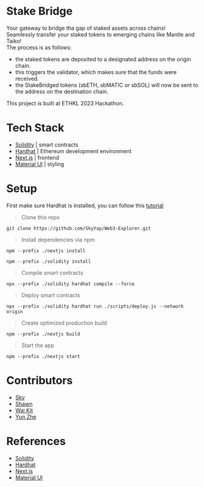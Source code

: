 # Stake Bridge

Your gateway to bridge tha gap of staked assets across chains! </br>
Seamlessly transfer your staked tokens to emerging chains like Mantle and Taiko! </br>
The process is as follows: </br>

- the staked tokens are deposited to a designated address on the origin chain.
- this triggers the validator, which makes sure that the funds were received.
- the StakeBridged tokens (sbETH, sbMATIC or sbSOL) will now be sent to the address on the destination chain.

This project is built at ETHKL 2023 Hackathon.

# Tech Stack

- [Solidity](https://soliditylang.org/) | smart contracts
- [Hardhat](https://hardhat.org/) | Ethereum development environment
- [Next.js](https://nextjs.org/) | frontend
- [Material UI](https://mui.com/material-ui/) | styling

# Setup

First make sure Hardhat is installed, you can follow this [tutorial](https://hardhat.org/tutorial)

> Clone this repo

```
git clone https://github.com/SkyYap/Web3-Explorer.git
```

> Install dependencies via npm

```
npm --prefix ./nextjs install

npm --prefix ./solidity install
```

> Compile smart contracts

```
npx --prefix ./solidity hardhat compile --force
```

> Deploy smart contracts

```
npx --prefix ./solidity hardhat run ./scripts/deploy.js --network origin
```

> Create optimized production build

```
npm --prefix ./nextjs build
```

> Start the app

```
npm --prefix ./nextjs start
```

# Contributors

- [Sky](https://github.com/SkyYap)
- [Shawn](https://github.com/shawnteh1711)
- [Wai Kit](https://github.com/1HoWK)
- [Yun Zhe](https://github.com/hooyunzhe)

# References

- [Solidity](https://docs.soliditylang.org/)
- [Hardhat](https://hardhat.org/docs)
- [Next.js](https://nextjs.org/docs)
- [Material UI](https://mui.com/material-ui/getting-started/)
